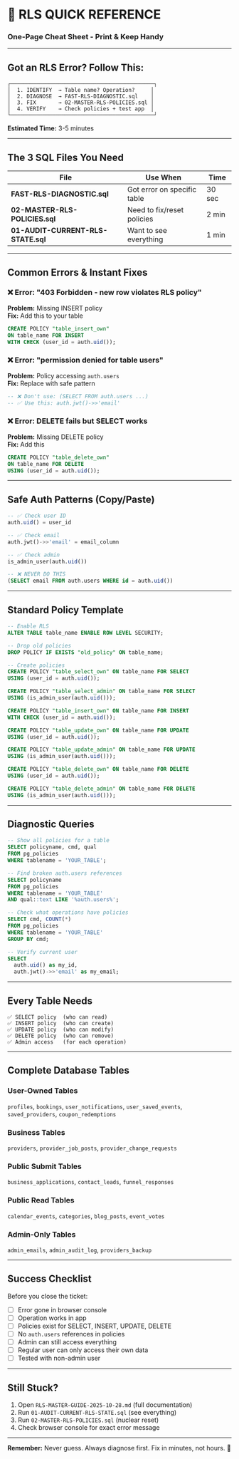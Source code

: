 # 🎯 RLS QUICK REFERENCE
### One-Page Cheat Sheet - Print & Keep Handy

---

## Got an RLS Error? Follow This:

```
┌─────────────────────────────────────────────┐
│  1. IDENTIFY  → Table name? Operation?     │
│  2. DIAGNOSE  → FAST-RLS-DIAGNOSTIC.sql    │
│  3. FIX       → 02-MASTER-RLS-POLICIES.sql │
│  4. VERIFY    → Check policies + test app  │
└─────────────────────────────────────────────┘
```

**Estimated Time:** 3-5 minutes

---

## The 3 SQL Files You Need

| File | Use When | Time |
|------|----------|------|
| **FAST-RLS-DIAGNOSTIC.sql** | Got error on specific table | 30 sec |
| **02-MASTER-RLS-POLICIES.sql** | Need to fix/reset policies | 2 min |
| **01-AUDIT-CURRENT-RLS-STATE.sql** | Want to see everything | 1 min |

---

## Common Errors & Instant Fixes

### ❌ Error: "403 Forbidden - new row violates RLS policy"
**Problem:** Missing INSERT policy  
**Fix:** Add this to your table
```sql
CREATE POLICY "table_insert_own" 
ON table_name FOR INSERT
WITH CHECK (user_id = auth.uid());
```

### ❌ Error: "permission denied for table users"
**Problem:** Policy accessing `auth.users`  
**Fix:** Replace with safe pattern
```sql
-- ❌ Don't use: (SELECT FROM auth.users ...)
-- ✅ Use this: auth.jwt()->>'email'
```

### ❌ Error: DELETE fails but SELECT works
**Problem:** Missing DELETE policy  
**Fix:** Add this
```sql
CREATE POLICY "table_delete_own" 
ON table_name FOR DELETE
USING (user_id = auth.uid());
```

---

## Safe Auth Patterns (Copy/Paste)

```sql
-- ✅ Check user ID
auth.uid() = user_id

-- ✅ Check email
auth.jwt()->>'email' = email_column

-- ✅ Check admin
is_admin_user(auth.uid())

-- ❌ NEVER DO THIS
(SELECT email FROM auth.users WHERE id = auth.uid())
```

---

## Standard Policy Template

```sql
-- Enable RLS
ALTER TABLE table_name ENABLE ROW LEVEL SECURITY;

-- Drop old policies
DROP POLICY IF EXISTS "old_policy" ON table_name;

-- Create policies
CREATE POLICY "table_select_own" ON table_name FOR SELECT
USING (user_id = auth.uid());

CREATE POLICY "table_select_admin" ON table_name FOR SELECT
USING (is_admin_user(auth.uid()));

CREATE POLICY "table_insert_own" ON table_name FOR INSERT
WITH CHECK (user_id = auth.uid());

CREATE POLICY "table_update_own" ON table_name FOR UPDATE
USING (user_id = auth.uid());

CREATE POLICY "table_update_admin" ON table_name FOR UPDATE
USING (is_admin_user(auth.uid()));

CREATE POLICY "table_delete_own" ON table_name FOR DELETE
USING (user_id = auth.uid());

CREATE POLICY "table_delete_admin" ON table_name FOR DELETE
USING (is_admin_user(auth.uid()));
```

---

## Diagnostic Queries

```sql
-- Show all policies for a table
SELECT policyname, cmd, qual 
FROM pg_policies 
WHERE tablename = 'YOUR_TABLE';

-- Find broken auth.users references
SELECT policyname 
FROM pg_policies 
WHERE tablename = 'YOUR_TABLE'
AND qual::text LIKE '%auth.users%';

-- Check what operations have policies
SELECT cmd, COUNT(*) 
FROM pg_policies 
WHERE tablename = 'YOUR_TABLE' 
GROUP BY cmd;

-- Verify current user
SELECT 
  auth.uid() as my_id,
  auth.jwt()->>'email' as my_email;
```

---

## Every Table Needs

```
✅ SELECT policy  (who can read)
✅ INSERT policy  (who can create)
✅ UPDATE policy  (who can modify)
✅ DELETE policy  (who can remove)
✅ Admin access   (for each operation)
```

---

## Complete Database Tables

### User-Owned Tables
`profiles`, `bookings`, `user_notifications`, `user_saved_events`, `saved_providers`, `coupon_redemptions`

### Business Tables  
`providers`, `provider_job_posts`, `provider_change_requests`

### Public Submit Tables
`business_applications`, `contact_leads`, `funnel_responses`

### Public Read Tables
`calendar_events`, `categories`, `blog_posts`, `event_votes`

### Admin-Only Tables
`admin_emails`, `admin_audit_log`, `providers_backup`

---

## Success Checklist

Before you close the ticket:

- [ ] Error gone in browser console
- [ ] Operation works in app
- [ ] Policies exist for SELECT, INSERT, UPDATE, DELETE
- [ ] No `auth.users` references in policies
- [ ] Admin can still access everything
- [ ] Regular user can only access their own data
- [ ] Tested with non-admin user

---

## Still Stuck?

1. Open `RLS-MASTER-GUIDE-2025-10-28.md` (full documentation)
2. Run `01-AUDIT-CURRENT-RLS-STATE.sql` (see everything)
3. Run `02-MASTER-RLS-POLICIES.sql` (nuclear reset)
4. Check browser console for exact error message

---

**Remember:** Never guess. Always diagnose first. Fix in minutes, not hours. 🎯

